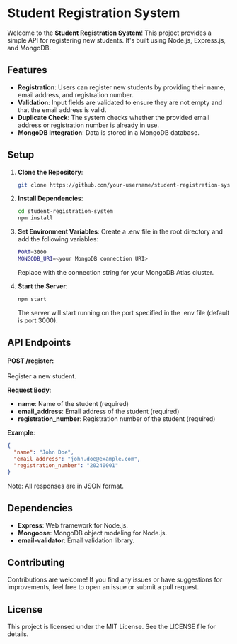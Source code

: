 # Student Registration System

Welcome to the **Student Registration System**! This project provides a simple API for registering new students. It's built using Node.js, Express.js, and MongoDB.

## Features

- **Registration**: Users can register new students by providing their name, email address, and registration number.
- **Validation**: Input fields are validated to ensure they are not empty and that the email address is valid.
- **Duplicate Check**: The system checks whether the provided email address or registration number is already in use.
- **MongoDB Integration**: Data is stored in a MongoDB database.

## Setup

1. **Clone the Repository**:

   ```bash
   git clone https://github.com/your-username/student-registration-system.git


2. **Install Dependencies**:
   ```bash
   cd student-registration-system
   npm install
   ```


 3. **Set Environment Variables**:
    Create a .env file in the root directory and add the following variables:
    ```bash
    PORT=3000
    MONGODB_URI=<your MongoDB connection URI>
    ```
    Replace <your MongoDB connection URI> with the connection string for your MongoDB Atlas cluster.

  4. **Start the Server**:
     ```bash
     npm start
     ```
      The server will start running on the port specified in the .env file (default is port 3000).

## API Endpoints

#### POST /register: 
Register a new student.

**Request Body**:
- **name**: Name of the student (required)
- **email_address**: Email address of the student (required)
- **registration_number**: Registration number of the student (required)

**Example**:
```json
{
  "name": "John Doe",
  "email_address": "john.doe@example.com",
  "registration_number": "20240001"
}
```
Note: All responses are in JSON format.

## Dependencies

- **Express**: Web framework for Node.js.
- **Mongoose**: MongoDB object modeling for Node.js.
- **email-validator**: Email validation library.

## Contributing

Contributions are welcome! If you find any issues or have suggestions for improvements, feel free to open an issue or submit a pull request.

## License

This project is licensed under the MIT License. See the LICENSE file for details.
